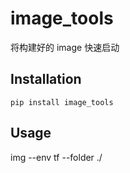 # image_tools

将构建好的 image 快速启动

## Installation

`pip install image_tools`

## Usage

img --env tf --folder ./